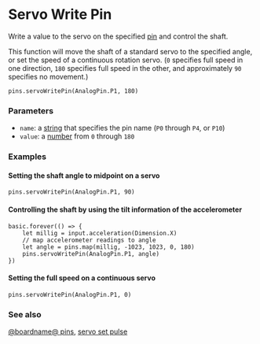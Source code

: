 # Servo Write Pin

Write a value to the servo on the specified [pin](/device/pins) and control the shaft.

This function will move the shaft of a standard servo to the specified angle, or set the speed of a continuous rotation servo. (`0` specifies full speed in one direction, `180` specifies full speed in the other, and approximately `90` specifies no movement.)

```sig
pins.servoWritePin(AnalogPin.P1, 180)
```

### Parameters

* `name`: a [string](/reference/types/string) that specifies the pin name (`P0` through `P4`, or `P10`)
* `value`: a [number](/reference/types/number) from `0` through `180`

### Examples

#### Setting the shaft angle to midpoint on a servo

```blocks
pins.servoWritePin(AnalogPin.P1, 90)
```

#### Controlling the shaft by using the tilt information of the accelerometer

```blocks
basic.forever(() => {
    let millig = input.acceleration(Dimension.X)
    // map accelerometer readings to angle
    let angle = pins.map(millig, -1023, 1023, 0, 180)
    pins.servoWritePin(AnalogPin.P1, angle)
})
```

#### Setting the full speed on a continuous servo

```blocks
pins.servoWritePin(AnalogPin.P1, 0)
```

### See also

[@boardname@ pins](/device/pins), [servo set pulse](/reference/pins/servo-set-pulse)